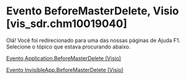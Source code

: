 
# Evento BeforeMasterDelete, Visio [vis_sdr.chm10019040]

Olá! Você foi redirecionado para uma das nossas páginas de Ajuda F1. Selecione o tópico que estava procurando abaixo.

[Evento Application.BeforeMasterDelete (Visio)](http://msdn.microsoft.com/library/65e3bbed-46f4-25c1-1e3f-af61ef61cce9%28Office.15%29.aspx)

[Evento InvisibleApp.BeforeMasterDelete (Visio)](http://msdn.microsoft.com/library/7a4a99f1-a3e6-af6c-b563-ca65877eb980%28Office.15%29.aspx)

